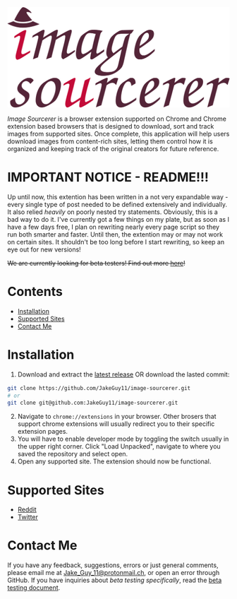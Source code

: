 <img src="res/icons/logo-large.png" alt="Image Sourcerer Logo" width=1024>

*Image Sourcerer* is a browser extension supported on Chrome and Chrome extension based browsers that is designed to download, sort and track images from supported sites. Once complete, this application will help users download images from content-rich sites, letting them control how it is organized and keeping track of the original creators for future reference.

# IMPORTANT NOTICE - README!!!

Up until now, this extention has been written in a not very expandable way - every single type of post needed to be defined extensively and individually. It also relied *heavily* on poorly nested try statements. Obviously, this is a bad way to do it. I've currently got a few things on my plate, but as soon as I have a few days free, I plan on rewriting nearly every page script so they run both smarter and faster. Until then, the extention may or may not work on certain sites. It shouldn't be too long before I start rewriting, so keep an eye out for new versions!

~~We are currently looking for beta testers! Find out more [here](https://github.com/JakeGuy11/image-sourcerer/blob/main/beta-testing.md)!~~

# Contents
- [Installation](#Installation)
- [Supported Sites](#Supported-Sites)
- [Contact Me](#Contact-Me)

# Installation
1. Download and extract the [latest release](https://github.com/JakeGuy11/image-sourcerer/releases) OR download the lasted commit:
```bash
git clone https://github.com/JakeGuy11/image-sourcerer.git
# or
git clone git@github.com:JakeGuy11/image-sourcerer.git
```
2. Navigate to `chrome://extensions` in your browser. Other brosers that support chrome extensions will usually redirect you to their specific extension pages.
3. You will have to enable developer mode by toggling the switch usually in the upper right corner. Click "Load Unpacked", navigate to where you saved the repository and select open.
5. Open any supported site. The extension should now be functional.
# Supported Sites
- [Reddit](https://www.reddit.com/)
- [Twitter](https://twitter.com/home)

# Contact Me
If you have any feedback, suggestions, errors or just general comments, please email me at Jake_Guy_11@protonmail.ch, or open an error through GitHub. If you have inquiries about *beta testing specifically*, read the [beta testing document](https://github.com/JakeGuy11/image-sourcerer/blob/main/beta-testing.md).
